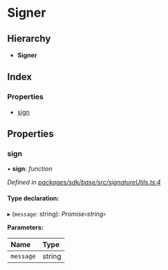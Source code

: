 # Signer

## Hierarchy

* **Signer**

## Index

### Properties

* [sign](_signatureutils_.signer.md#sign)

## Properties

### sign

• **sign**: _function_

_Defined in_ [_packages/sdk/base/src/signatureUtils.ts:4_](https://github.com/celo-org/celo-monorepo/blob/master/packages/sdk/base/src/signatureUtils.ts#L4)

#### Type declaration:

▸ \(`message`: string\): _Promise‹string›_

**Parameters:**

| Name | Type |
| :--- | :--- |
| `message` | string |

